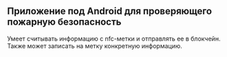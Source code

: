 ## Приложение под Android для проверяющего пожарную безопасность

Умеет считывать информацию с nfc-метки и отправлять ее в блокчейн.
Также может записать на метку конкретную информацию.
